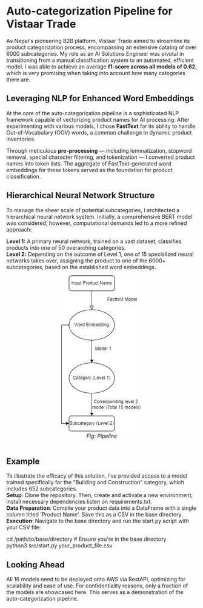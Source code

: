 # Auto-categorization Pipeline for Vistaar Trade
As Nepal's pioneering B2B platform, Vistaar Trade aimed to streamline its product categorization process, encompassing an extensive catalog of over 6000 subcategories. My role as an AI Solutions Engineer was pivotal in transitioning from a manual classification system to an automated, efficient model. I was able to achieve an average **f1-score across all models of 0.62**, which is very promising when taking into account how many categories there are.

## Leveraging NLP for Enhanced Word Embeddings
At the core of the auto-categorization pipeline is a sophisticated NLP framework capable of vectorizing product names for AI processing. After experimenting with various models, I chose **FastText** for its ability to handle Out-of-Vocabulary (OOV) words, a common challenge in dynamic product inventories.

Through meticulous **pre-processing** — including lemmatization, stopword removal, special character filtering, and tokenization — I converted product names into token lists. The aggregate of FastText-generated word embeddings for these tokens served as the foundation for product classification.

## Hierarchical Neural Network Structure
To manage the sheer scale of potential subcategories, I architected a hierarchical neural network system. Initially, a comprehensive BERT model was considered; however, computational demands led to a more refined approach:

**Level 1:** A primary neural network, trained on a vast dataset, classifies products into one of 50 overarching categories.<br>
**Level 2:** Depending on the outcome of Level 1, one of 15 specialized neural networks takes over, assigning the product to one of the 6000+ subcategories, based on the established word embeddings.

<div align="center">
  <img src="/algorithm.png" alt="Pipeline"><br>
  <em>Fig: Pipeline</em><br><br>
</div>

## Example
To illustrate the efficacy of this solution, I've provided access to a model trained specifically for the "Building and Construction" category, which includes 652 subcategories. <br>
**Setup**: Clone the repository. Then, create and activate a new environment, install necessary dependencies listen on requirements.txt. <br>
**Data Preparation**: Compile your product data into a DataFrame with a single column titled 'Product Name'. Save this as a CSV in the base directory. <br>
**Execution**: Navigate to the base directory and run the start.py script with your CSV file:

cd /path/to/base/directory # Ensure you're in the base directory <br>
python3 src/start.py your_product_file.csv

## Looking Ahead
All 16 models need to be deployed onto AWS via RestAPI, optimizing for scalability and ease of use. For confidentiality reasons, only a fraction of the models are showcased here. This serves as a demonstration of the auto-categorization pipeline.


